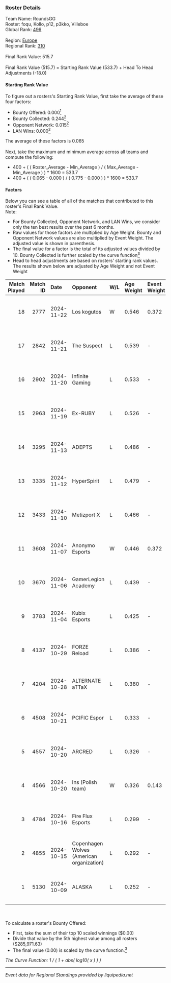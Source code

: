### Roster Details<br />
Team Name: RoundsGG<br />
Roster: foqu, Kollo, p12, p3kko, Villeboe<br />
Global Rank: [496](../../standings_global_2025_02_28.md)<br />
<br />
Region: [Europe]( ../../standings_europe_2025_02_28.md)<br />
Regional Rank: [310]( ../../standings_europe_2025_02_28.md)<br />
<br />
Final Rank Value:  515.7<br />
<br />
Final Rank Value (515.7) = Starting Rank Value (533.7) + Head To Head Adjustments (-18.0)<br />

#### Starting Rank Value<br />
To figure out a rosters's Starting Rank Value, first take the average of these four factors:<br />
- Bounty Offered: 0.000[<sup>1</sup>](#table2)
- Bounty Collected: 0.244[<sup>2</sup>](#table1)
- Opponent Network: 0.015[<sup>2</sup>](#table1)
- LAN Wins: 0.000[<sup>2</sup>](#table1)

The average of these factors is 0.065<br />
<br />
Next, take the maximum and minimum average across all teams and compute the following:<br />
- 400 + ( ( Roster_Average - Min_Average ) / ( Max_Average - Min_Average ) ) * 1600 = 533.7
- 400 + ( ( 0.065 - 0.000 ) / ( 0.775 - 0.000 ) ) * 1600 = 533.7


#### Factors<br />
Below you can see a table of all of the matches that contributed to this roster's Final Rank Value.<br />
Note:<br />

- For Bounty Collected, Opponent Network, and LAN Wins, we consider only the ten best results over the past 6 months.
- Raw values for those factors are multiplied by Age Weight. Bounty and Opponent Network values are also multiplied by Event Weight. The adjusted value is shown in parenthesis.
- The final value for a factor is the total of its adjusted values divided by 10. Bounty Collected is further scaled by the curve function[<sup>3</sup>](#curveFunction)
- Head to head adjustments are based on rosters' starting rank values. The results shown below are adjusted by Age Weight and not Event Weight
<span id="table1"></span><br />


| Match Played | Match ID | Date       | Opponent                                  | W/L | Age Weight | Event Weight | Bounty Collected | Opponent Network | LAN Wins  | H2H Adj. | Roster                            |
| -: | -: | :- | :- | :- | :- | :- | :- | :- | :- | -: | :- |
|           18 |     2777 | 2024-11-22 | Los kogutos                               | W   | 0.546      | 0.372        | 0.038 (0.008)    | 0.572 (0.116)    | 0 (0.000) |    15.88 | foqu, Kollo, p12, p3kko, Villeboe |
|           17 |     2842 | 2024-11-21 | The Suspect                               | L   | 0.539      | -            | -                | -                | -         |    -3.94 | foqu, Kollo, p12, p3kko, Villeboe |
|           16 |     2902 | 2024-11-20 | Infinite Gaming                           | L   | 0.533      | -            | -                | -                | -         |    -8.35 | foqu, Kollo, p12, p3kko, Villeboe |
|           15 |     2963 | 2024-11-19 | Ex-RUBY                                   | L   | 0.526      | -            | -                | -                | -         |    -7.23 | foqu, Kollo, p12, p3kko, Villeboe |
|           14 |     3295 | 2024-11-13 | ADEPTS                                    | L   | 0.486      | -            | -                | -                | -         |    -4.02 | foqu, Kollo, p12, p3kko, Villeboe |
|           13 |     3335 | 2024-11-12 | HyperSpirit                               | L   | 0.479      | -            | -                | -                | -         |    -4.64 | foqu, Kollo, p12, p3kko, Villeboe |
|           12 |     3433 | 2024-11-10 | Metizport X                               | L   | 0.466      | -            | -                | -                | -         |    -5.10 | foqu, Kollo, p12, p3kko, Villeboe |
|           11 |     3608 | 2024-11-07 | Anonymo Esports                           | W   | 0.446      | 0.372        | 0.000 (0.000)    | 0.109 (0.018)    | 0 (0.000) |     7.75 | foqu, Kollo, p12, p3kko, Villeboe |
|           10 |     3670 | 2024-11-06 | GamerLegion Academy                       | L   | 0.439      | -            | -                | -                | -         |    -5.95 | foqu, Kollo, p12, p3kko, Villeboe |
|            9 |     3783 | 2024-11-04 | Kubix Esports                             | L   | 0.425      | -            | -                | -                | -         |    -1.26 | foqu, Kollo, p12, p3kko, Villeboe |
|            8 |     4137 | 2024-10-29 | FORZE Reload                              | L   | 0.386      | -            | -                | -                | -         |    -1.46 | foqu, Kollo, p12, p3kko, Villeboe |
|            7 |     4204 | 2024-10-28 | ALTERNATE aTTaX                           | L   | 0.380      | -            | -                | -                | -         |    -1.05 | foqu, Kollo, p12, p3kko, Villeboe |
|            6 |     4508 | 2024-10-21 | PCIFIC Espor                              | L   | 0.333      | -            | -                | -                | -         |    -1.99 | foqu, Kollo, p12, p3kko, Villeboe |
|            5 |     4557 | 2024-10-20 | ARCRED                                    | L   | 0.326      | -            | -                | -                | -         |    -1.92 | foqu, Kollo, p12, p3kko, Villeboe |
|            4 |     4566 | 2024-10-20 | Ins (Polish team)                         | W   | 0.326      | 0.143        | 0.004 (0.000)    | 0.304 (0.014)    | 0 (0.000) |     7.39 | foqu, Kollo, p12, p3kko, Villeboe |
|            3 |     4784 | 2024-10-16 | Fire Flux Esports                         | L   | 0.299      | -            | -                | -                | -         |    -0.82 | foqu, Kollo, p12, p3kko, Villeboe |
|            2 |     4855 | 2024-10-15 | Copenhagen Wolves (American organization) | L   | 0.292      | -            | -                | -                | -         |    -1.00 | foqu, Kollo, p12, p3kko, Villeboe |
|            1 |     5130 | 2024-10-09 | ALASKA                                    | L   | 0.252      | -            | -                | -                | -         |    -0.24 | foqu, Kollo, p12, p3kko, Villeboe |

<br />
<span id="table2"></span><br />
To calculate a roster's Bounty Offered:<br />

- First, take the sum of their top 10 scaled winnings ($0.00)
- Divide that value by the 5th highest value among all rosters ($285,971.63)
- The final value (0.00) is scaled by the curve function.[<sup>3</sup>](#curveFunction)

<span id="curveFunction"></span>_The Curve Function: 1 / ( 1 + abs( log10( x ) ) )_<br />

---
_Event data for Regional Standings provided by liquipedia.net_<br />

